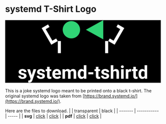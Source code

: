 # systemd T-Shirt Logo
![preview of the logo](./preview/systemd-tshirtd-black.svg)

This is a joke systemd logo meant to be printed onto a black t-shirt.
The original systemd logo was taken from [https://brand.systemd.io/](https://brand.systemd.io/).

Here are the files to download.
|         | transparent | black |
| ------- | ----------- | ----- |
| **svg** | [click](https://gitlab.com/BoostCookie/systemd-tshirtd/-/jobs/artifacts/main/raw/systemd-tshirtd-transparent.svg?job=typst-compile) | [click](https://gitlab.com/BoostCookie/systemd-tshirtd/-/jobs/artifacts/main/raw/systemd-tshirtd-black.svg?job=typst-compile) |
| **pdf** | [click](https://gitlab.com/BoostCookie/systemd-tshirtd/-/jobs/artifacts/main/raw/systemd-tshirtd-transparent.pdf?job=typst-compile) | [click](https://gitlab.com/BoostCookie/systemd-tshirtd/-/jobs/artifacts/main/raw/systemd-tshirtd-black.pdf?job=typst-compile) |
